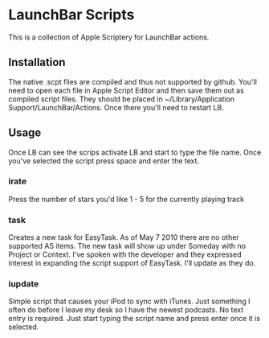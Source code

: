 # LaunchBar Scripts #

This is a collection of Apple Scriptery for LaunchBar actions.

## Installation ##

The native .scpt files are compiled and thus not supported by github. You'll need to open each file in Apple Script Editor and then save them out as compiled script files. They should be placed in ~/Library/Application Support/LaunchBar/Actions. Once there you'll need to restart LB.

## Usage ##

Once LB can see the scrips activate LB and start to type the file name. Once you've selected the script press space and enter the text.

### irate ###

Press the number of stars you'd like 1 - 5 for the currently playing track

### task ###

Creates a new task for EasyTask. As of May 7 2010 there are no other supported AS items. The new task will show up under Someday with no Project or Context. I've spoken with the developer and they expressed interest in expanding the script support of EasyTask. I'll update as they do.

### iupdate ###

Simple script that causes your iPod to sync with iTunes. Just something I often do before I leave my desk so I have the newest podcasts. No text entry is required. Just start typing the script name and press enter once it is selected.